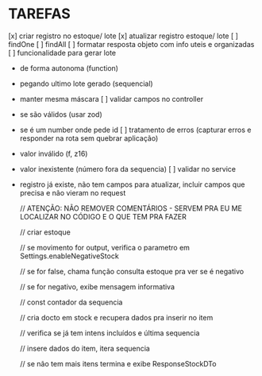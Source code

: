 # TAREFAS

[x] criar registro no estoque/ lote
[x] atualizar registro estoque/ lote
[ ] findOne
[ ] findAll
[ ] formatar resposta objeto com info uteis e organizadas
[ ] funcionalidade para gerar lote

- de forma autonoma (function)
- pegando ultimo lote gerado (sequencial)
- manter mesma máscara
  [ ] validar campos no controller
- se são válidos (usar zod)
- se é um number onde pede id
  [ ] tratamento de erros (capturar erros e responder na rota sem quebrar aplicação)
- valor inválido (f, z16)
- valor inexistente (número fora da sequencia)
  [ ] validar no service
- registro já existe, não tem campos para atualizar, incluir campos que precisa e não vieram no request


  // ATENÇÃO: NÃO REMOVER COMENTÁRIOS - SERVEM PRA EU ME LOCALIZAR NO CÓDIGO E O QUE TEM PRA FAZER

  // criar estoque

  // se movimento for output, verifica o parametro em Settings.enableNegativeStock

  // se for false, chama função consulta estoque pra ver se é negativo

  // se for negativo, exibe mensagem informativa

  // const contador da sequencia

  // cria docto em stock e recupera dados pra inserir no item

  // verifica se já tem intens incluídos e última sequencia

  // insere dados do item, itera sequencia

  // se não tem mais itens termina e exibe ResponseStockDTo
